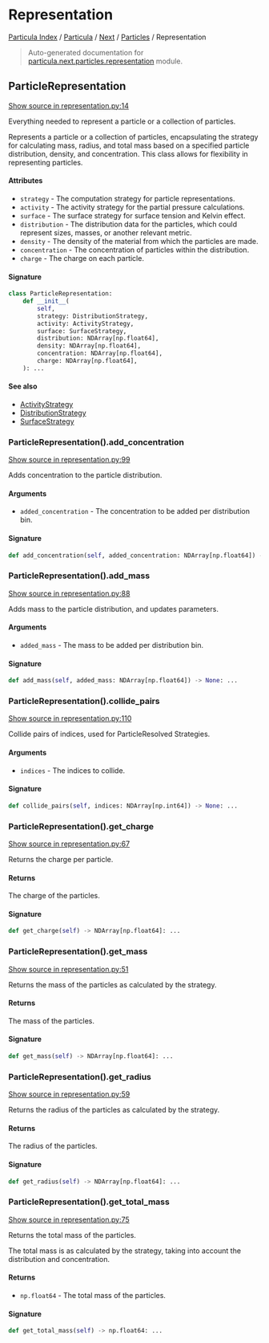 # Representation

[Particula Index](../../../README.md#particula-index) / [Particula](../../index.md#particula) / [Next](../index.md#next) / [Particles](./index.md#particles) / Representation

> Auto-generated documentation for [particula.next.particles.representation](https://github.com/Gorkowski/particula/blob/main/particula/next/particles/representation.py) module.

## ParticleRepresentation

[Show source in representation.py:14](https://github.com/Gorkowski/particula/blob/main/particula/next/particles/representation.py#L14)

Everything needed to represent a particle or a collection of particles.

Represents a particle or a collection of particles, encapsulating the
strategy for calculating mass, radius, and total mass based on a
specified particle distribution, density, and concentration. This class
allows for flexibility in representing particles.

#### Attributes

- `strategy` - The computation strategy for particle representations.
- `activity` - The activity strategy for the partial pressure calculations.
- `surface` - The surface strategy for surface tension and Kelvin effect.
- `distribution` - The distribution data for the particles, which could
    represent sizes, masses, or another relevant metric.
- `density` - The density of the material from which the particles are made.
- `concentration` - The concentration of particles within the distribution.
- `charge` - The charge on each particle.

#### Signature

```python
class ParticleRepresentation:
    def __init__(
        self,
        strategy: DistributionStrategy,
        activity: ActivityStrategy,
        surface: SurfaceStrategy,
        distribution: NDArray[np.float64],
        density: NDArray[np.float64],
        concentration: NDArray[np.float64],
        charge: NDArray[np.float64],
    ): ...
```

#### See also

- [ActivityStrategy](./activity_strategies.md#activitystrategy)
- [DistributionStrategy](./distribution_strategies.md#distributionstrategy)
- [SurfaceStrategy](./surface_strategies.md#surfacestrategy)

### ParticleRepresentation().add_concentration

[Show source in representation.py:99](https://github.com/Gorkowski/particula/blob/main/particula/next/particles/representation.py#L99)

Adds concentration to the particle distribution.

#### Arguments

- `added_concentration` - The concentration to be
    added per distribution bin.

#### Signature

```python
def add_concentration(self, added_concentration: NDArray[np.float64]) -> None: ...
```

### ParticleRepresentation().add_mass

[Show source in representation.py:88](https://github.com/Gorkowski/particula/blob/main/particula/next/particles/representation.py#L88)

Adds mass to the particle distribution, and updates parameters.

#### Arguments

- `added_mass` - The mass to be added per
    distribution bin.

#### Signature

```python
def add_mass(self, added_mass: NDArray[np.float64]) -> None: ...
```

### ParticleRepresentation().collide_pairs

[Show source in representation.py:110](https://github.com/Gorkowski/particula/blob/main/particula/next/particles/representation.py#L110)

Collide pairs of indices, used for ParticleResolved Strategies.

#### Arguments

- `indices` - The indices to collide.

#### Signature

```python
def collide_pairs(self, indices: NDArray[np.int64]) -> None: ...
```

### ParticleRepresentation().get_charge

[Show source in representation.py:67](https://github.com/Gorkowski/particula/blob/main/particula/next/particles/representation.py#L67)

Returns the charge per particle.

#### Returns

The charge of the particles.

#### Signature

```python
def get_charge(self) -> NDArray[np.float64]: ...
```

### ParticleRepresentation().get_mass

[Show source in representation.py:51](https://github.com/Gorkowski/particula/blob/main/particula/next/particles/representation.py#L51)

Returns the mass of the particles as calculated by the strategy.

#### Returns

The mass of the particles.

#### Signature

```python
def get_mass(self) -> NDArray[np.float64]: ...
```

### ParticleRepresentation().get_radius

[Show source in representation.py:59](https://github.com/Gorkowski/particula/blob/main/particula/next/particles/representation.py#L59)

Returns the radius of the particles as calculated by the strategy.

#### Returns

The radius of the particles.

#### Signature

```python
def get_radius(self) -> NDArray[np.float64]: ...
```

### ParticleRepresentation().get_total_mass

[Show source in representation.py:75](https://github.com/Gorkowski/particula/blob/main/particula/next/particles/representation.py#L75)

Returns the total mass of the particles.

The total mass is as calculated by the strategy, taking into account
the distribution and concentration.

#### Returns

- `np.float64` - The total mass of the particles.

#### Signature

```python
def get_total_mass(self) -> np.float64: ...
```
